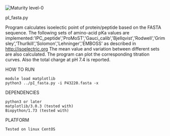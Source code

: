 ![Maturity level-0](https://img.shields.io/badge/Maturity%20Level-ML--0-red)

pI_fasta.py

Program calculates isoelectic point of protein/peptide based on the FASTA sequence. The following sets of amino-acid pKa values are implemented:'IPC_peptide','ProMoST','Gauci_calib','Bjellqvist','Rodwell','Grimsley','Thurlkill','Solomon','Lehninger','EMBOSS' as described in http://isoelectric.org 
The mean value and variation between different sets are also calculated. The program can plot the corresponding titration curves. Also the total charge at pH 7.4 is reported.


HOW TO RUN

    module load matplotlib
    python3 ../pI_fasta.py -i P43220.fasta -x

DEPENDENCIES 

    python3 or later 
    matplotlib/3.0.3 (tested with) 
    Biopython/1.73 (tested with)

PLATFORM

    Tested on linux CentOS

